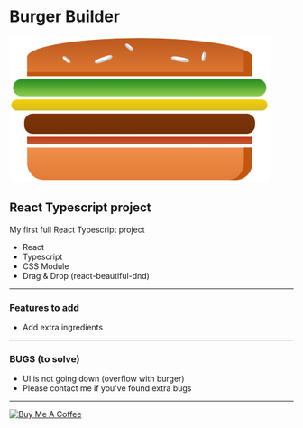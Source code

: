 # Burger Builder

![alt text](./public/hamburger.png?raw=true 'Hamburger')

## React Typescript project

My first full React Typescript project

- React
- Typescript
- CSS Module
- Drag & Drop (react-beautiful-dnd)

---

### Features to add

- Add extra ingredients

---

### BUGS (to solve)

- UI is not going down (overflow with burger)
- Please contact me if you've found extra bugs

---

<a href="https://www.buymeacoffee.com/doddle" target="_blank"><img src="https://cdn.buymeacoffee.com/buttons/default-orange.png" alt="Buy Me A Coffee" height="41" width="174"></a>

